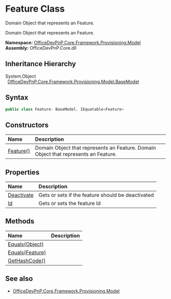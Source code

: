 # Feature Class
 Domain Object that represents an Feature. 

 Domain Object that represents an Feature.   

**Namespace:** [OfficeDevPnP.Core.Framework.Provisioning.Model](OfficeDevPnP.Core.Framework.Provisioning.Model.md)  
**Assembly:** OfficeDevPnP.Core.dll  
## Inheritance Hierarchy
System.Object  
&ensp;[OfficeDevPnP.Core.Framework.Provisioning.Model.BaseModel](OfficeDevPnP.Core.Framework.Provisioning.Model.BaseModel.md)  
## Syntax
```C#
public class Feature: BaseModel, IEquatable<Feature>
```
## Constructors
|**Name**|**Description**|
|:-----|:-----|
| [Feature()](OfficeDevPnP.Core.Framework.Provisioning.Model.Feature.ctor1.md) |  Domain Object that represents an Feature. Domain Object that represents an Feature. 
## Properties
|**Name**|**Description**|
|:-----|:-----|
| [Deactivate](OfficeDevPnP.Core.Framework.Provisioning.Model.Feature.Deactivate.md) | Gets or sets if the feature should be deactivated
| [Id](OfficeDevPnP.Core.Framework.Provisioning.Model.Feature.Id.md) | Gets or sets the feature Id
## Methods
|**Name**|**Description**|
|:-----|:-----|
| [Equals(Object)](OfficeDevPnP.Core.Framework.Provisioning.Model.Feature.3520ddbb.md) | 
| [Equals(Feature)](OfficeDevPnP.Core.Framework.Provisioning.Model.Feature.662ef537.md) | 
| [GetHashCode()](OfficeDevPnP.Core.Framework.Provisioning.Model.Feature.1c6872bd.md) | 
## See also
- [OfficeDevPnP.Core.Framework.Provisioning.Model](OfficeDevPnP.Core.Framework.Provisioning.Model.md)
